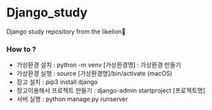 # Django_study
Django study repository from the likelion🦁

### How to ?
- 가상환경 설치 : python -m venv [가상환경명] : 가상환경 만들기
- 가상환경 실행 : source [가상환경명]/bin/activate (macOS)
- 장고 설치 : pip3 install django
- 장고이용해서 프로젝트 만들기 : django-admin startproject [프로젝트명]
- 서버 실행 : python manage.py runserver
